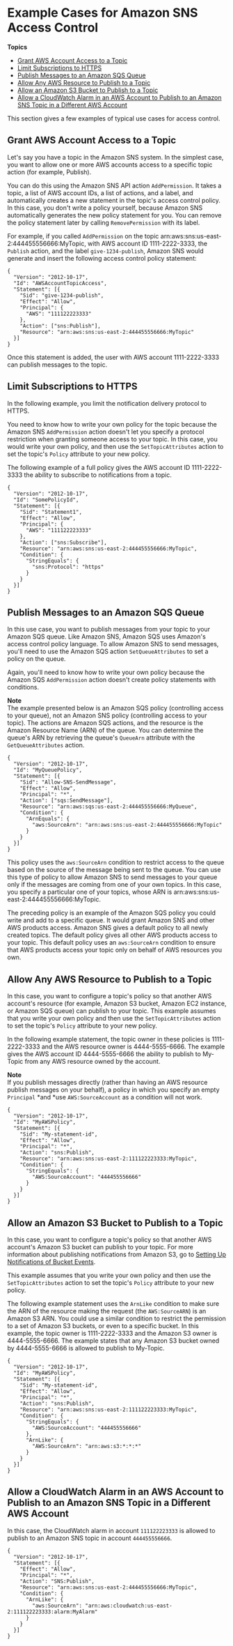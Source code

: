 # Example Cases for Amazon SNS Access Control<a name="sns-access-policy-use-cases"></a>

**Topics**
+ [Grant AWS Account Access to a Topic](#sns-grant-aws-account-access-to-topic)
+ [Limit Subscriptions to HTTPS](#sns-limit-subscriptions-to-https)
+ [Publish Messages to an Amazon SQS Queue](#sns-publish-messages-to-sqs-queue)
+ [Allow Any AWS Resource to Publish to a Topic](#sns-allow-any-aws-resource-to-publish-to-topic)
+ [Allow an Amazon S3 Bucket to Publish to a Topic](#sns-allow-s3-bucket-to-publish-to-topic)
+ [Allow a CloudWatch Alarm in an AWS Account to Publish to an Amazon SNS Topic in a Different AWS Account](#sns-allow-cloudwatch-alarm-to-publish-to-topic-in-another-account)

This section gives a few examples of typical use cases for access control\.

## Grant AWS Account Access to a Topic<a name="sns-grant-aws-account-access-to-topic"></a>

Let's say you have a topic in the Amazon SNS system\. In the simplest case, you want to allow one or more AWS accounts access to a specific topic action \(for example, Publish\)\.

You can do this using the Amazon SNS API action `AddPermission`\. It takes a topic, a list of AWS account IDs, a list of actions, and a label, and automatically creates a new statement in the topic's access control policy\. In this case, you don't write a policy yourself, because Amazon SNS automatically generates the new policy statement for you\. You can remove the policy statement later by calling `RemovePermission` with its label\.

For example, if you called `AddPermission` on the topic arn:aws:sns:us\-east\-2:444455556666:MyTopic, with AWS account ID 1111\-2222\-3333, the `Publish` action, and the label `give-1234-publish`, Amazon SNS would generate and insert the following access control policy statement:

```
{
  "Version": "2012-10-17",
  "Id": "AWSAccountTopicAccess",
  "Statement": [{
    "Sid": "give-1234-publish",
    "Effect": "Allow",
    "Principal": {
      "AWS": "111122223333"
    },
    "Action": ["sns:Publish"],
    "Resource": "arn:aws:sns:us-east-2:444455556666:MyTopic"
  }]
}
```

Once this statement is added, the user with AWS account 1111\-2222\-3333 can publish messages to the topic\.

## Limit Subscriptions to HTTPS<a name="sns-limit-subscriptions-to-https"></a>

In the following example, you limit the notification delivery protocol to HTTPS\.

You need to know how to write your own policy for the topic because the Amazon SNS `AddPermission` action doesn't let you specify a protocol restriction when granting someone access to your topic\. In this case, you would write your own policy, and then use the `SetTopicAttributes` action to set the topic's `Policy` attribute to your new policy\.

The following example of a full policy gives the AWS account ID 1111\-2222\-3333 the ability to subscribe to notifications from a topic\.

```
{
  "Version": "2012-10-17",
  "Id": "SomePolicyId",
  "Statement": [{
    "Sid": "Statement1",
    "Effect": "Allow",
    "Principal": {
      "AWS": "111122223333"
    },
    "Action": ["sns:Subscribe"],
    "Resource": "arn:aws:sns:us-east-2:444455556666:MyTopic",
    "Condition": {
      "StringEquals": {
        "sns:Protocol": "https"
      }
    }
  }]
}
```

## Publish Messages to an Amazon SQS Queue<a name="sns-publish-messages-to-sqs-queue"></a>

In this use case, you want to publish messages from your topic to your Amazon SQS queue\. Like Amazon SNS, Amazon SQS uses Amazon's access control policy language\. To allow Amazon SNS to send messages, you'll need to use the Amazon SQS action `SetQueueAttributes` to set a policy on the queue\.

Again, you'll need to know how to write your own policy because the Amazon SQS `AddPermission` action doesn't create policy statements with conditions\.

**Note**  
The example presented below is an Amazon SQS policy \(controlling access to your queue\), not an Amazon SNS policy \(controlling access to your topic\)\. The actions are Amazon SQS actions, and the resource is the Amazon Resource Name \(ARN\) of the queue\. You can determine the queue's ARN by retrieving the queue's `QueueArn` attribute with the `GetQueueAttributes` action\.

```
{
  "Version": "2012-10-17",
  "Id": "MyQueuePolicy",
  "Statement": [{
    "Sid": "Allow-SNS-SendMessage",
    "Effect": "Allow",
    "Principal": "*",
    "Action": ["sqs:SendMessage"],
    "Resource": "arn:aws:sqs:us-east-2:444455556666:MyQueue",
    "Condition": {
      "ArnEquals": {
        "aws:SourceArn": "arn:aws:sns:us-east-2:444455556666:MyTopic"
      }
    }
  }]
}
```

This policy uses the `aws:SourceArn` condition to restrict access to the queue based on the source of the message being sent to the queue\. You can use this type of policy to allow Amazon SNS to send messages to your queue only if the messages are coming from one of your own topics\. In this case, you specify a particular one of your topics, whose ARN is arn:aws:sns:us\-east\-2:444455556666:MyTopic\.

The preceding policy is an example of the Amazon SQS policy you could write and add to a specific queue\. It would grant Amazon SNS and other AWS products access\. Amazon SNS gives a default policy to all newly created topics\. The default policy gives all other AWS products access to your topic\. This default policy uses an `aws:SourceArn` condition to ensure that AWS products access your topic only on behalf of AWS resources you own\.

## Allow Any AWS Resource to Publish to a Topic<a name="sns-allow-any-aws-resource-to-publish-to-topic"></a>

In this case, you want to configure a topic's policy so that another AWS account's resource \(for example, Amazon S3 bucket, Amazon EC2 instance, or Amazon SQS queue\) can publish to your topic\. This example assumes that you write your own policy and then use the `SetTopicAttributes` action to set the topic's `Policy` attribute to your new policy\.

In the following example statement, the topic owner in these policies is 1111\-2222\-3333 and the AWS resource owner is 4444\-5555\-6666\. The example gives the AWS account ID 4444\-5555\-6666 the ability to publish to My\-Topic from any AWS resource owned by the account\.

**Note**  
If you publish messages directly \(rather than having an AWS resource publish messages on your behalf\), a policy in which you specify an empty `Principal` *and *use `AWS:SourceAccount` as a condition will not work\.

```
{
  "Version": "2012-10-17",
  "Id": "MyAWSPolicy",
  "Statement": [{
    "Sid": "My-statement-id",
    "Effect": "Allow",
    "Principal": "*",
    "Action": "sns:Publish",
    "Resource": "arn:aws:sns:us-east-2:111122223333:MyTopic",
    "Condition": {
      "StringEquals": {
        "AWS:SourceAccount": "444455556666"
      }
    }
  }]
}
```

## Allow an Amazon S3 Bucket to Publish to a Topic<a name="sns-allow-s3-bucket-to-publish-to-topic"></a>

In this case, you want to configure a topic's policy so that another AWS account's Amazon S3 bucket can publish to your topic\. For more information about publishing notifications from Amazon S3, go to [Setting Up Notifications of Bucket Events](https://docs.aws.amazon.com/AmazonS3/latest/dev/NotificationHowTo.html)\. 

This example assumes that you write your own policy and then use the `SetTopicAttributes` action to set the topic's `Policy` attribute to your new policy\.

The following example statement uses the `ArnLike` condition to make sure the ARN of the resource making the request \(the `AWS:SourceARN`\) is an Amazon S3 ARN\. You could use a similar condition to restrict the permission to a set of Amazon S3 buckets, or even to a specific bucket\. In this example, the topic owner is 1111\-2222\-3333 and the Amazon S3 owner is 4444\-5555\-6666\. The example states that any Amazon S3 bucket owned by 4444\-5555\-6666 is allowed to publish to My\-Topic\.

```
{
  "Version": "2012-10-17",
  "Id": "MyAWSPolicy",
  "Statement": [{
    "Sid": "My-statement-id",
    "Effect": "Allow",
    "Principal": "*",
    "Action": "sns:Publish",
    "Resource": "arn:aws:sns:us-east-2:111122223333:MyTopic",
    "Condition": {
      "StringEquals": {
        "AWS:SourceAccount": "444455556666"
      },
      "ArnLike": {
        "AWS:SourceArn": "arn:aws:s3:*:*:*"
      }
    }
  }]
}
```

## Allow a CloudWatch Alarm in an AWS Account to Publish to an Amazon SNS Topic in a Different AWS Account<a name="sns-allow-cloudwatch-alarm-to-publish-to-topic-in-another-account"></a>

In this case, the CloudWatch alarm in account `111122223333` is allowed to publish to an Amazon SNS topic in account `444455556666`\.

```
{
  "Version": "2012-10-17",
  "Statement": [{
    "Effect": "Allow",
    "Principal": "*",
    "Action": "SNS:Publish",
    "Resource": "arn:aws:sns:us-east-2:444455556666:MyTopic",
    "Condition": {
      "ArnLike": {
        "aws:SourceArn": "arn:aws:cloudwatch:us-east-2:111122223333:alarm:MyAlarm"
      }
    }
  }]
}
```